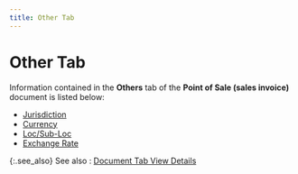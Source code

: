 ```yaml
---
title: Other Tab
---
```


# Other Tab


Information contained in the **Others** tab of the **Point of Sale (sales 
 invoice)** document is listed below:

- [Jurisdiction]({{site.pos_baseurl}}/misc/jurisdiction_gen_info_doc_view_details_pos.html)
- [Currency]({{site.pos_baseurl}}/misc/currency_pos_contents_foreign_curreny_information.html)
- [Loc/Sub-Loc]({{site.pos_baseurl}}/misc/department_doc_info_content_pos_docs.html)
- [Exchange  Rate]({{site.pos_baseurl}}/misc/exchange_rate_foreign_currency_information_pos_document.html)



{:.see_also}
See also
: [Document  Tab View Details]({{site.pos_baseurl}}/pos-trans/create-pos-doc/pos-si-profile/details/tabs-details/document_view_details_contents_pos_docs.html)
